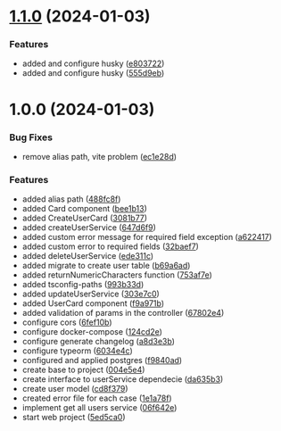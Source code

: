 # [1.1.0](https://github.com/maycon8609/user-control/compare/v1.0.0...v1.1.0) (2024-01-03)


### Features

* added and configure husky ([e803722](https://github.com/maycon8609/user-control/commit/e803722f5292178a59c13c60cda305f59a658e00))
* added and configure husky ([555d9eb](https://github.com/maycon8609/user-control/commit/555d9ebbe76c9e40a9bb9a37ee1223fd352ac59a))

# 1.0.0 (2024-01-03)


### Bug Fixes

* remove alias path, vite problem ([ec1e28d](https://github.com/maycon8609/user-control/commit/ec1e28dcfa57c7dc5e3a62848a8b3136720d70c0))


### Features

* added alias path ([488fc8f](https://github.com/maycon8609/user-control/commit/488fc8f906307b14bee427862433f8035428e5ec))
* added Card component ([bee1b13](https://github.com/maycon8609/user-control/commit/bee1b13c2ffe2828d328f7036df0d88464a292e1))
* added CreateUserCard ([3081b77](https://github.com/maycon8609/user-control/commit/3081b77f70574e6f7e7c1642540c4d4c2289abda))
* added createUserService ([647d6f9](https://github.com/maycon8609/user-control/commit/647d6f96eb7db812b18558bc0b8d9da47af2e4bf))
* added custom error message for required field exception ([a622417](https://github.com/maycon8609/user-control/commit/a622417740a55e3c7dfccee66a3528c05a781e32))
* added custom error to required fields ([32baef7](https://github.com/maycon8609/user-control/commit/32baef7c6ce919229ea1c583d92f3afc3706f80e))
* added deleteUserService ([ede311c](https://github.com/maycon8609/user-control/commit/ede311ce03acf4e9a9ad4faf4925e79f717de693))
* added migrate to create user table ([b69a6ad](https://github.com/maycon8609/user-control/commit/b69a6adfff1024d4d10918118820592c77bc091d))
* added returnNumericCharacters function ([753af7e](https://github.com/maycon8609/user-control/commit/753af7e0d4e36e36ee5c72d17fbf1cd8637fdf2a))
* added tsconfig-paths ([993b33d](https://github.com/maycon8609/user-control/commit/993b33d1f58b88ac800054d4d9b66c655e9d943c))
* added updateUserService ([303e7c0](https://github.com/maycon8609/user-control/commit/303e7c05f9a46377a2510d2bb3a594445322e539))
* added UserCard component ([f9a971b](https://github.com/maycon8609/user-control/commit/f9a971b26607565f44fbee428e0c1b7147312480))
* added validation of params in the controller ([67802e4](https://github.com/maycon8609/user-control/commit/67802e4e127ea7659f8f7e99ee104b91a96c55d7))
* configure cors ([6fef10b](https://github.com/maycon8609/user-control/commit/6fef10bf6ddac1c0afe961e0c15fecc27dae50de))
* configure docker-compose ([124cd2e](https://github.com/maycon8609/user-control/commit/124cd2efdd0c7139d2cff49e7fe4cad16d6b8087))
* configure generate changelog ([a8d3e3b](https://github.com/maycon8609/user-control/commit/a8d3e3beeabdb613f292ab48517d6f5ee007b9a2))
* configure typeorm ([6034e4c](https://github.com/maycon8609/user-control/commit/6034e4cf2e671f098bb4fd4fc626d1fa96732f5e))
* configured and applied postgres ([f9840ad](https://github.com/maycon8609/user-control/commit/f9840adc7c78069beb4423c887ba377488b12865))
* create base to project ([004e5e4](https://github.com/maycon8609/user-control/commit/004e5e4a82c8794e26f6e400e935e27123bf51fa))
* create interface to userService dependecie ([da635b3](https://github.com/maycon8609/user-control/commit/da635b3c1a971117a22f0f6275ea7df35ab6bd24))
* create user model ([cd8f379](https://github.com/maycon8609/user-control/commit/cd8f37985ee42e97a6a76db92113cc92159008bc))
* created error file for each case ([1e1a78f](https://github.com/maycon8609/user-control/commit/1e1a78f1ae0df5067a645f1579001b8961eaf851))
* implement get all users service ([06f642e](https://github.com/maycon8609/user-control/commit/06f642edb65fee813b7d5e702097012ab09c23b3))
* start web project ([5ed5ca0](https://github.com/maycon8609/user-control/commit/5ed5ca0fb3248f5df672594d73a967c2dc3e82c0))
